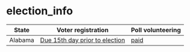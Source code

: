 # election_info

| State  | Voter registration | Poll volunteering |
| ------------- | ------------- | ------------- |
| Alabama | [Due 15th day prior to election](https://www.alabamainteractive.org/sos/voter_registration/voterRegistrationWelcome.action) | [paid](https://www.sos.alabama.gov/alabama-votes/become-poll-worker) |
